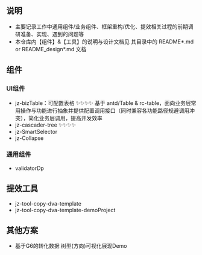 ## 说明
- 主要记录工作中通用组件/业务组件、框架重构/优化、提效相关过程的前期调研准备、实现、遇到的问题等
- 本仓库内【组件】&【工具】的说明与设计文档见 其目录中的 README*.md or README_design*.md 文档

## 组件
### UI组件
- jz-bizTable：可配置表格 ✨✨✨✨
  基于 antd/Table & rc-table，面向业务层常用操作与功能进行抽象并提供配置调用接口（同时兼容各功能路径规避调用冲突），简化业务层调用，提高开发效率
- jz-cascader-tree ✨✨✨✨
- jz-SmartSelector
- jz-Collapse
### 通用组件
- validatorDp

## 提效工具
- jz-tool-copy-dva-template
- jz-tool-copy-dva-template-demoProject

## 其他方案
- 基于G6的转化数据 树型(方向)可视化展现Demo 
